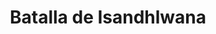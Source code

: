 ﻿---
title: "Batalla de Isandhlwana"
permalink: periodes_512.html
layout: periode
dataInici: 1879-01-22
sidebar: periodes
pares:
  - id: 511
    title: "Guerra anglo-zulú"
    dataInici: "(1879-01-11)"
    dataFi: "(1879-07-04)"

fills:
jocsPrincipals:
  - title: "Victoria Cross"
    bggId: 10662
    dataInici: 
    dataFi: 

jocsEscenaris:
jocsEpoca:
  - title: "Soldiers of the Queen"
    bggId: 6009
    escenari: "Isandhlwana"

jocsEpocaEscenaris:
---
